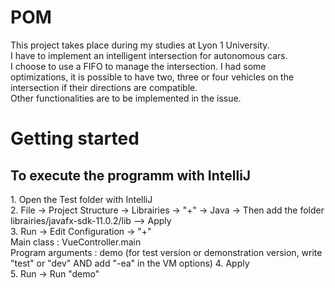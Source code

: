 # POM

<p>This project takes place during my studies at Lyon 1 University.<br> 
I have to implement an intelligent intersection for autonomous cars.<br>
I choose to use a FIFO to manage the intersection. I had some optimizations, it is possible to have two, three or four vehicles on the intersection if their directions are compatible.<br>
Other functionalities are to be implemented in the issue.</p>

<h1>Getting started</h1>

<h2>To execute the programm with IntelliJ</h2>
<p>
1. Open the Test folder with IntelliJ<br>
2. File -> Project Structure -> Librairies -> "+" -> Java -> Then add the folder librairies/javafx-sdk-11.0.2/lib —> Apply<br>
3. Run -> Edit Configuration -> "+"<br>
Main class : VueController.main <br>
Program arguments : demo (for test version or demonstration version, write "test" or "dev" AND add "-ea" in the VM options)
4. Apply <br>
5. Run -> Run "demo"
</p>
